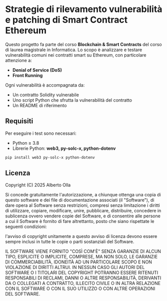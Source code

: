 # Strategie di rilevamento vulnerabilità e patching di Smart Contract Ethereum

Questo progetto fa parte del corso **Blockchain & Smart Contracts** del corso di laurea magistrale in Informatica. Lo scopo è analizzare e testare vulnerabilità comuni nei contratti smart su Ethereum, con particolare attenzione a:

- **Denial of Service (DoS)**
- **Front Running**

Ogni vulnerabilità è accompagnata da:
- Un contratto Solidity vulnerabile
- Uno script Python che sfrutta la vulnerabilità del contratto
- Un README di riferimento

## Requisiti

Per eseguire i test sono necessari:
- Python ≥ 3.8
- Librerie Python: **web3, py-solc-x, python-dotenv**

```bash
pip install web3 py-solc-x python-dotenv
```
## Licenza

Copyright (C) 2025 Alberto Olla

Si concede gratuitamente l'autorizzazione, a chiunque ottenga una copia di questo software e dei file di documentazione associati (il "Software"), di dare opera al Software senza restrizioni, compresi senza limitazione i diritti di utilizzare, copiare, modificare, unire, pubblicare, distribuire, concedere in sublicenza ovvero vendere copie del Software, e di consentire alle persone a cui il Software è fornito di fare altrettanto, posto che siano rispettate le seguenti condizioni:

l'avviso di copyright unitamente a questo avviso di licenza devono essere sempre inclusi in tutte le copie o parti sostanziali del Software.

IL SOFTWARE VIENE FORNITO "COSÌ COM'È" SENZA GARANZIE DI ALCUN TIPO, ESPLICITE O IMPLICITE, COMPRESE, MA NON SOLO, LE GARANZIE DI COMMERCIABILITÀ, IDONEITÀ AD UN PARTICOLARE SCOPO E NON VIOLAZIONE DI DIRITTI ALTRUI. IN NESSUN CASO GLI AUTORI DEL SOFTWARE O I TITOLARI DEL COPYRIGHT POTRANNO ESSERE RITENUTI RESPONSABILI DI RECLAMI, DANNI O ALTRE RESPONSABILITÀ, DERIVANTI DA O COLLEGATI A CONTRATTO, ILLECITO CIVILE O IN ALTRA RELAZIONE CON IL SOFTWARE O CON IL SUO UTILIZZO O CON ALTRE OPERAZIONI DEL SOFTWARE.